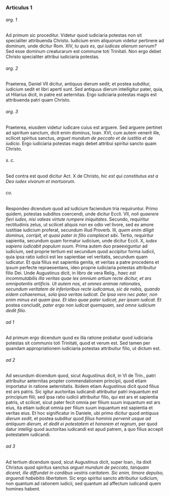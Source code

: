 ### Articulus 1

###### arg. 1
Ad primum sic proceditur. Videtur quod iudiciaria potestas non sit specialiter attribuenda Christo. Iudicium enim aliquorum videtur pertinere ad dominum, unde dicitur Rom. XIV, *tu quis es, qui iudicas alienum servum?* Sed esse dominum creaturarum est commune toti Trinitati. Non ergo debet Christo specialiter attribui iudiciaria potestas.

###### arg. 2
Praeterea, Daniel VII dicitur, antiquus dierum sedit; et postea subditur, iudicium sedit et libri aperti sunt. Sed antiquus dierum intelligitur pater, quia, ut Hilarius dicit, in patre est aeternitas. Ergo iudiciaria potestas magis est attribuenda patri quam Christo.

###### arg. 3
Praeterea, eiusdem videtur iudicare cuius est arguere. Sed arguere pertinet ad spiritum sanctum, dicit enim dominus, Ioan. XVI, cum autem venerit ille, scilicet spiritus sanctus, *arguet mundum de peccato et de iustitia et de iudicio*. Ergo iudiciaria potestas magis debet attribui spiritui sancto quam Christo.

###### s. c.
Sed contra est quod dicitur Act. X de Christo, *hic est qui constitutus est a Deo iudex vivorum et mortuorum*.

###### co.
Respondeo dicendum quod ad iudicium faciendum tria requiruntur. Primo quidem, potestas subditos coercendi, unde dicitur Eccli. VII, *noli quaerere fieri iudex, nisi valeas virtute rumpere iniquitates*. Secundo, requiritur rectitudinis zelus, ut scilicet aliquis non ex odio vel livore, sed ex amore iustitiae iudicium proferat, secundum illud Proverb. III, *quem enim diligit dominus, corripit, et quasi pater in filio complacet sibi*. Tertio, requiritur sapientia, secundum quam formatur iudicium, unde dicitur Eccli. X, *iudex sapiens iudicabit populum suum*. Prima autem duo praeexiguntur ad iudicium, sed proprie tertium est secundum quod accipitur forma iudicii, quia ipsa ratio iudicii est lex sapientiae vel veritatis, secundum quam iudicatur. Et quia filius est sapientia genita, et veritas a patre procedens et ipsum perfecte repraesentans, ideo proprie iudiciaria potestas attribuitur filio Dei. Unde Augustinus dicit, in libro de vera Relig., *haec est incommutabilis illa veritas quae lex omnium artium recte dicitur, et ars omnipotentis artificis. Ut autem nos, et omnes animae rationales, secundum veritatem de inferioribus recte iudicamus, sic de nobis, quando eidem cohaeremus, sola ipsa veritas iudicat. De ipsa vero nec pater, non enim minus est quam ipse. Et ideo quae pater iudicat, per ipsam iudicat*. Et postea concludit, *pater ergo non iudicat quemquam, sed omne iudicium dedit filio*.

###### ad 1
Ad primum ergo dicendum quod ex illa ratione probatur quod iudiciaria potestas sit communis toti Trinitati, quod et verum est. Sed tamen per quandam appropriationem iudiciaria potestas attribuitur filio, ut dictum est.

###### ad 2
Ad secundum dicendum quod, sicut Augustinus dicit, in VI de Trin., patri attribuitur aeternitas propter commendationem principii, quod etiam importatur in ratione aeternitatis. Ibidem etiam Augustinus dicit quod filius est ars patris. Sic igitur auctoritas iudicandi attribuitur patri inquantum est principium filii; sed ipsa ratio iudicii attribuitur filio, qui est ars et sapientia patris, ut scilicet, sicut pater fecit omnia per filium suum inquantum est ars eius, ita etiam iudicat omnia per filium suum inquantum est sapientia et veritas eius. Et hoc significatur in Daniele, ubi primo dicitur quod *antiquus dierum sedit*, et postea subditur quod *filius hominis pervenit usque ad antiquum dierum, et dedit ei potestatem et honorem et regnum*, per quod datur intelligi quod auctoritas iudicandi est apud patrem, a quo filius accepit potestatem iudicandi.

###### ad 3
Ad tertium dicendum quod, sicut Augustinus dicit, super Ioan., ita dixit Christus quod spiritus sanctus *arguet mundum de peccato, tanquam diceret, ille diffundet in cordibus vestris caritatem. Sic enim, timore depulso, arguendi habebitis libertatem*. Sic ergo spiritui sancto attribuitur iudicium, non quantum ad rationem iudicii, sed quantum ad affectum iudicandi quem homines habent.

